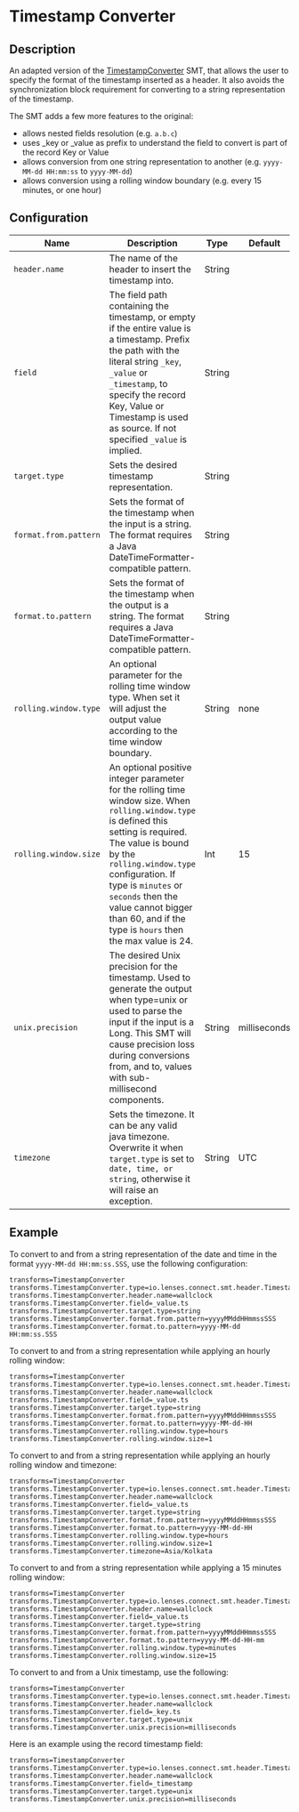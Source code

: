 # Timestamp Converter

## Description

An adapted version of
the [TimestampConverter](https://github.com/apache/kafka/blob/5c2492bca71200806ccf776ea31639a90290d43e/connect/transforms/src/main/java/org/apache/kafka/connect/transforms/TimestampConverter.java#L50)
SMT, that allows the user to specify the format of the timestamp inserted as a header.
It also avoids the synchronization block requirement for converting to a string representation of the timestamp.

The SMT adds a few more features to the original:

* allows nested fields resolution (e.g. `a.b.c`)
* uses _key or _value as prefix to understand the field to convert is part of the record Key or Value
* allows conversion from one string representation to another (e.g. `yyyy-MM-dd HH:mm:ss` to `yyyy-MM-dd`)
* allows conversion using a rolling window boundary (e.g. every 15 minutes, or one hour)

## Configuration

| Name                  | Description                                                                                                                                                                                                                                                                                                                          | Type   | Default      | Valid Values                                     |  
|-----------------------|--------------------------------------------------------------------------------------------------------------------------------------------------------------------------------------------------------------------------------------------------------------------------------------------------------------------------------------|--------|--------------|--------------------------------------------------| 
| `header.name`         | The name of the header to insert the timestamp into.                                                                                                                                                                                                                                                                                 | String |              |                                                  |
| `field`               | The field path containing the timestamp, or empty if the entire value is a timestamp. Prefix the path with the literal string `_key`, `_value` or `_timestamp`, to specify the record Key, Value or Timestamp is used as source. If not specified `_value` is implied.                                                               | String |              |                                                  |
| `target.type`         | Sets the desired timestamp representation.                                                                                                                                                                                                                                                                                           | String |              | string,unix,date,time,timestamp                  |
| `format.from.pattern` | Sets the format of the timestamp when the input is a string. The format requires a Java DateTimeFormatter-compatible pattern.                                                                                                                                                                                                        | String |              |                                                  |
| `format.to.pattern`   | Sets the format of the timestamp when the output is a string. The format requires a Java DateTimeFormatter-compatible pattern.                                                                                                                                                                                                       | String |              |                                                  |
| `rolling.window.type` | An optional parameter for the rolling time window type. When set it will adjust the output value according to the time window boundary.                                                                                                                                                                                              | String | none         | none, hours, minutes, seconds                    |
| `rolling.window.size` | An optional positive integer parameter for the rolling time window size. When `rolling.window.type` is defined this setting is required. The value is bound by the `rolling.window.type` configuration. If type is `minutes` or `seconds` then the value cannot bigger than 60, and if the type is `hours` then the max value is 24. | Int    | 15           |                                                  |
| `unix.precision`      | The desired Unix precision for the timestamp. Used to generate the output when type=unix or used to parse the input if the input is a Long. This SMT will cause precision loss during conversions from, and to, values with sub-millisecond components.                                                                              | String | milliseconds | seconds, milliseconds, microseconds, nanoseconds |
| `timezone`            | Sets the timezone. It can be any valid java timezone. Overwrite it when `target.type` is set to `date, time, or string`, otherwise it will raise an exception.                                                                                                                                                                       | String | UTC          |                                                  |

## Example

To convert to and from a string representation of the date and time in the format `yyyy-MM-dd HH:mm:ss.SSS`, use the
following configuration:

```properties
transforms=TimestampConverter
transforms.TimestampConverter.type=io.lenses.connect.smt.header.TimestampConverter
transforms.TimestampConverter.header.name=wallclock
transforms.TimestampConverter.field=_value.ts
transforms.TimestampConverter.target.type=string
transforms.TimestampConverter.format.from.pattern=yyyyMMddHHmmssSSS
transforms.TimestampConverter.format.to.pattern=yyyy-MM-dd HH:mm:ss.SSS
```

To convert to and from a string representation while applying an hourly rolling window:

```properties
transforms=TimestampConverter
transforms.TimestampConverter.type=io.lenses.connect.smt.header.TimestampConverter
transforms.TimestampConverter.header.name=wallclock
transforms.TimestampConverter.field=_value.ts
transforms.TimestampConverter.target.type=string
transforms.TimestampConverter.format.from.pattern=yyyyMMddHHmmssSSS
transforms.TimestampConverter.format.to.pattern=yyyy-MM-dd-HH
transforms.TimestampConverter.rolling.window.type=hours
transforms.TimestampConverter.rolling.window.size=1
```

To convert to and from a string representation while applying an hourly rolling window and timezone:

```properties
transforms=TimestampConverter
transforms.TimestampConverter.type=io.lenses.connect.smt.header.TimestampConverter
transforms.TimestampConverter.header.name=wallclock
transforms.TimestampConverter.field=_value.ts
transforms.TimestampConverter.target.type=string
transforms.TimestampConverter.format.from.pattern=yyyyMMddHHmmssSSS
transforms.TimestampConverter.format.to.pattern=yyyy-MM-dd-HH
transforms.TimestampConverter.rolling.window.type=hours
transforms.TimestampConverter.rolling.window.size=1
transforms.TimestampConverter.timezone=Asia/Kolkata
```
To convert to and from a string representation while applying a 15 minutes rolling window:

```properties
transforms=TimestampConverter
transforms.TimestampConverter.type=io.lenses.connect.smt.header.TimestampConverter
transforms.TimestampConverter.header.name=wallclock
transforms.TimestampConverter.field=_value.ts
transforms.TimestampConverter.target.type=string
transforms.TimestampConverter.format.from.pattern=yyyyMMddHHmmssSSS
transforms.TimestampConverter.format.to.pattern=yyyy-MM-dd-HH-mm
transforms.TimestampConverter.rolling.window.type=minutes
transforms.TimestampConverter.rolling.window.size=15
```

To convert to and from a Unix timestamp, use the following:

```properties
transforms=TimestampConverter
transforms.TimestampConverter.type=io.lenses.connect.smt.header.TimestampConverter
transforms.TimestampConverter.header.name=wallclock
transforms.TimestampConverter.field=_key.ts
transforms.TimestampConverter.target.type=unix
transforms.TimestampConverter.unix.precision=milliseconds
```

Here is an example using the record timestamp field:

```properties
transforms=TimestampConverter
transforms.TimestampConverter.type=io.lenses.connect.smt.header.TimestampConverter
transforms.TimestampConverter.header.name=wallclock
transforms.TimestampConverter.field=_timestamp
transforms.TimestampConverter.target.type=unix
transforms.TimestampConverter.unix.precision=milliseconds
```